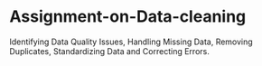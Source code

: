 # Assignment-on-Data-cleaning
Identifying Data Quality Issues, Handling Missing Data, Removing Duplicates, Standardizing Data and Correcting Errors.
